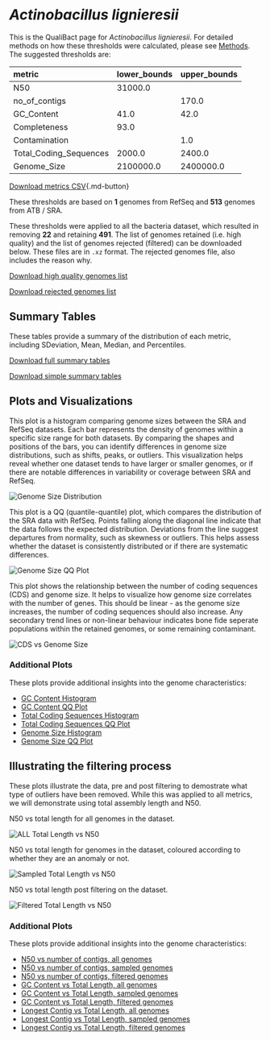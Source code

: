 # *Actinobacillus lignieresii*

This is the QualiBact page for *Actinobacillus lignieresii*. For detailed methods on how these thresholds were calculated, please see [Methods](../../methods.md).
The suggested thresholds are: 

| metric                 | lower_bounds   | upper_bounds   |
|:-----------------------|:---------------|:---------------|
| N50                    | 31000.0        |                |
| no_of_contigs          |                | 170.0          |
| GC_Content             | 41.0           | 42.0           |
| Completeness           | 93.0           |                |
| Contamination          |                | 1.0            |
| Total_Coding_Sequences | 2000.0         | 2400.0         |
| Genome_Size            | 2100000.0      | 2400000.0      |

[Download metrics CSV](Actinobacillus_lignieresii_metrics.csv){.md-button}


These thresholds are based on **1** genomes from RefSeq and **513** genomes from ATB / SRA.

These thresholds were applied to all the bacteria dataset, which resulted in removing **22** and retaining **491**.
The list of genomes retained (i.e. high quality) and the list of genomes rejected (filtered) can be downloaded below. These files are in `.xz` format. The rejected genomes file, also includes the reason why.

[Download high quality genomes list](Actinobacillus_lignieresii_high_quality_genomes.csv.xz)


[Download rejected genomes list](Actinobacillus_lignieresii_filtered_out_genomes.csv.xz)



## Summary Tables
These tables provide a summary of the distribution of each metric, including SDeviation, Mean, Median, and Percentiles.

[Download full summary tables](summary.csv)

[Download simple summary tables](selected_summary.csv)

## Plots and Visualizations

This plot is a histogram comparing genome sizes between the SRA and RefSeq datasets. Each bar represents the density of genomes within a specific size range for both datasets. By comparing the shapes and positions of the bars, you can identify differences in genome size distributions, such as shifts, peaks, or outliers. This visualization helps reveal whether one dataset tends to have larger or smaller genomes, or if there are notable differences in variability or coverage between SRA and RefSeq.

![Genome Size Distribution](Genome_Size_refseq_histogram_kde.png)

This plot is a QQ (quantile-quantile) plot, which compares the distribution of the SRA data with RefSeq. Points falling along the diagonal line indicate that the data follows the expected distribution. Deviations from the line suggest departures from normality, such as skewness or outliers. This helps assess whether the dataset is consistently distributed or if there are systematic differences.

![Genome Size QQ Plot](Genome_Size_refseq_qqplot.png)

This plot shows the relationship between the number of coding sequences (CDS) and genome size. It helps to visualize how genome size correlates with the number of genes. This should be linear - as the genome size increases, the number of coding sequences should also increase. Any secondary trend lines or non-linear behaviour indicates bone fide seperate populations within the retained genomes, or some remaining contaminant. 

![CDS vs Genome Size](Actinobacillus_lignieresii_CDS_vs_Genome_Size.png)

### Additional Plots

These plots provide additional insights into the genome characteristics:

- [GC Content Histogram](GC_Content_refseq_histogram_kde.png)
- [GC Content QQ Plot](GC_Content_refseq_qqplot.png)
- [Total Coding Sequences Histogram](Total_Coding_Sequences_refseq_histogram_kde.png)
- [Total Coding Sequences QQ Plot](Total_Coding_Sequences_refseq_qqplot.png)
- [Genome Size Histogram](Genome_Size_refseq_histogram_kde.png)
- [Genome Size QQ Plot](Genome_Size_refseq_qqplot.png)
## Illustrating the filtering process
These plots illustrate the data, pre and post filtering to demostrate what type of outliers have been removed. While this was applied to all metrics, we will demonstrate using total assembly length and N50.

N50 vs total length for all genomes in the dataset.

![ALL Total Length vs N50](Actinobacillus_lignieresii_all_total_length_N50.png)

N50 vs total length for genomes in the dataset, coloured according to whether they are an anomaly or not.

![Sampled Total Length vs N50](Actinobacillus_lignieresii_sample_total_length_N50.png)

N50 vs total length post filtering on the dataset.

![Filtered Total Length vs N50](Actinobacillus_lignieresii_filt_total_length_N50.png)

### Additional Plots

These plots provide additional insights into the genome characteristics:

- [N50 vs number of contigs, all genomes](Actinobacillus_lignieresii_all_N50_number.png)
- [N50 vs number of contigs, sampled genomes](Actinobacillus_lignieresii_sample_N50_number.png)
- [N50 vs number of contigs, filtered genomes](Actinobacillus_lignieresii_filt_N50_number.png)
- [GC Content vs Total Length, all genomes](Actinobacillus_lignieresii_all_total_length_GC_Content.png)
- [GC Content vs Total Length, sampled genomes](Actinobacillus_lignieresii_sample_total_length_GC_Content.png)
- [GC Content vs Total Length, filtered genomes](Actinobacillus_lignieresii_filt_total_length_GC_Content.png)
- [Longest Contig vs Total Length, all genomes](Actinobacillus_lignieresii_all_total_length_longest.png)
- [Longest Contig vs Total Length, sampled genomes](Actinobacillus_lignieresii_sample_total_length_longest.png)
- [Longest Contig vs Total Length, filtered genomes](Actinobacillus_lignieresii_filt_total_length_longest.png)
